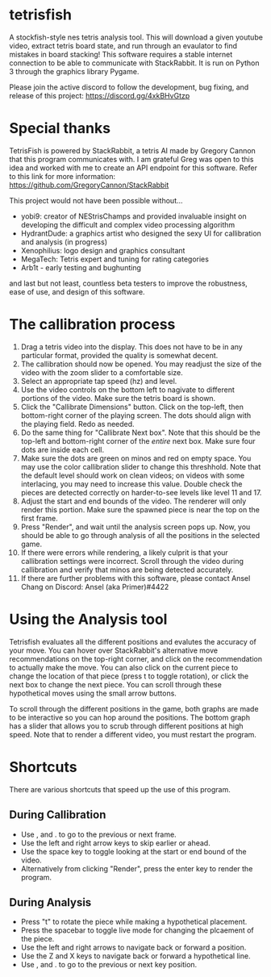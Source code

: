 # tetrisfish
A stockfish-style nes tetris analysis tool. This will download a given youtube video, extract tetris board state,  and run through an evaulator to find mistakes in board stacking! This software requires a stable internet connection to be able to communicate with StackRabbit. It is run on Python 3 through the graphics library Pygame.

Please join the active discord to follow the development, bug fixing, and release of this project: https://discord.gg/4xkBHvGtzp

# Special thanks
TetrisFish is powered by StackRabbit, a tetris AI made by Gregory Cannon that this program communicates with. I am grateful Greg was open to this idea and worked with me to create an API endpoint for this software. Refer to this link for more information: https://github.com/GregoryCannon/StackRabbit

This project would not have been possible without...
- yobi9: creator of NEStrisChamps and provided invaluable insight on developing the difficult and complex video processing algorithm
- HydrantDude: a graphics artist who designed the sexy UI for callibration and analysis (in progress)
- Xenophilius: logo design and graphics consultant
- MegaTech: Tetris expert and tuning for rating categories
- Arb1t - early testing and bughunting

and last but not least, countless beta testers to improve the robustness, ease of use, and design of this software. 

# The callibration process
1. Drag a tetris video into the display. This does not have to be in any particular format, provided the quality is somewhat decent.
2. The callibration should now be opened. You may readjust the size of the video with the zoom slider to a comfortable size.
3. Select an appropriate tap speed (hz) and level.
4. Use the video controls on the bottom left to nagivate to different portions of the video. Make sure the tetris board is shown.
5. Click the "Callibrate Dimensions" button. Click on the top-left, then bottom-right corner of the playing screen. The dots should align with the playing field. Redo as needed.
6. Do the same thing for "Callibrate Next box". Note that this should be the top-left and bottom-right corner of the *entire* next box. Make sure four dots are inside each cell.
7. Make sure the dots are green on minos and red on empty space. You may use the color callibration slider to change this threshhold. Note that the default level should work on clean videos; on videos with some interlacing, you may need to increase this value. Double check the pieces are detected correctly on harder-to-see levels like level 11 and 17.
8. Adjust the start and end bounds of the video. The renderer will only render this portion. Make sure the spawned piece is near the top on the first frame.
9. Press "Render", and wait until the analysis screen pops up. Now, you should be able to go through analysis of all the positions in the selected game.
10. If there were errors while rendering, a likely culprit is that your callibration settings were incorrect. Scroll through the video during callibration and verify that minos are being detected accurately.
11. If there are further problems with this software, please contact Ansel Chang on Discord: Ansel (aka Primer)#4422

# Using the Analysis tool
Tetrisfish evaluates all the different positions and evalutes the accuracy of your move. You can hover over StackRabbit's alternative move recommendations on the top-right corner, and click on the recommendation to actually make the move. You can also click on the current piece to change the location of that piece (press t to toggle rotation), or click the next box to change the next piece. You can scroll through these hypothetical moves using the small arrow buttons.

To scroll through the different positions in the game, both graphs are made to be interactive so you can hop around the positions. The bottom graph has a slider that allows you to scrub through different positions at high speed. Note that to render a different video, you must restart the program.

# Shortcuts
There are various shortcuts that speed up the use of this program.
## During Callibration
- Use , and . to go to the previous or next frame.
- Use the left and right arrow keys to skip earlier or ahead.
- Use the space key to toggle looking at the start or end bound of the video.
- Alternatively from clicking "Render", press the enter key to render the program.
## During Analysis
- Press "t" to rotate the piece while making a hypothetical placement.
- Press the spacebar to toggle live mode for changing the plcaement of the piece.
- Use the left and right arrows to navigate back or forward a position.
- Use the Z and X keys to navigate back or forward a hypothetical line.
- Use , and . to go to the previous or next key position.
